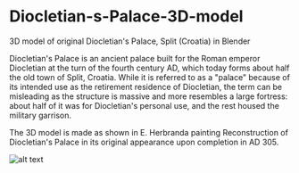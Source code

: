 # Diocletian-s-Palace-3D-model
3D model of original Diocletian's Palace, Split (Croatia) in Blender

Diocletian's Palace is an ancient palace built for the Roman emperor Diocletian at the turn of the fourth century AD, which today forms about half the old town of Split, Croatia. While it is referred to as a "palace" because of its intended use as the retirement residence of Diocletian, the term can be misleading as the structure is massive and more resembles a large fortress: about half of it was for Diocletian's personal use, and the rest housed the military garrison.

The 3D model is made as shown in E. Herbranda painting Reconstruction of Diocletian's Palace in its original appearance upon completion in AD 305.

![alt text](https://github.com/Petra2121/Diocletian-s-Palace-3D-model/blob/main/render.png?raw=true)
